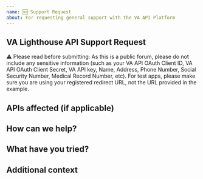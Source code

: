 ```yaml
---
name: 🆘 Support Request
about: For requesting general support with the VA API Platform
---
```


## VA Lighthouse API Support Request

⚠️ Please read before submitting: As this is a public forum, please do not include any sensitive information (such as your VA API OAuth Client ID, VA API OAuth Client Secret, VA API key, Name, Address, Phone Number, Social Security Number, Medical Record Number, etc). For test apps, please make sure you are using your registered redirect URL, not the URL provided in the example.


## APIs affected (if applicable)

<!-- Please list affected APIs. -->


## How can we help?

<!-- Describe what we can help you with. -->


## What have you tried?

<!-- Describe in detail what you have already tried. -->


## Additional context

<!-- Add any other context or screenshots here. -->
